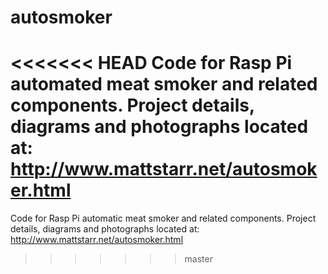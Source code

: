 autosmoker
==========
<<<<<<< HEAD
Code for Rasp Pi automated meat smoker and related components. Project details, diagrams and photographs located at: http://www.mattstarr.net/autosmoker.html
=======
Code for Rasp Pi automatic meat smoker and related components.
Project details, diagrams and photographs located at: http://www.mattstarr.net/autosmoker.html
>>>>>>> master

